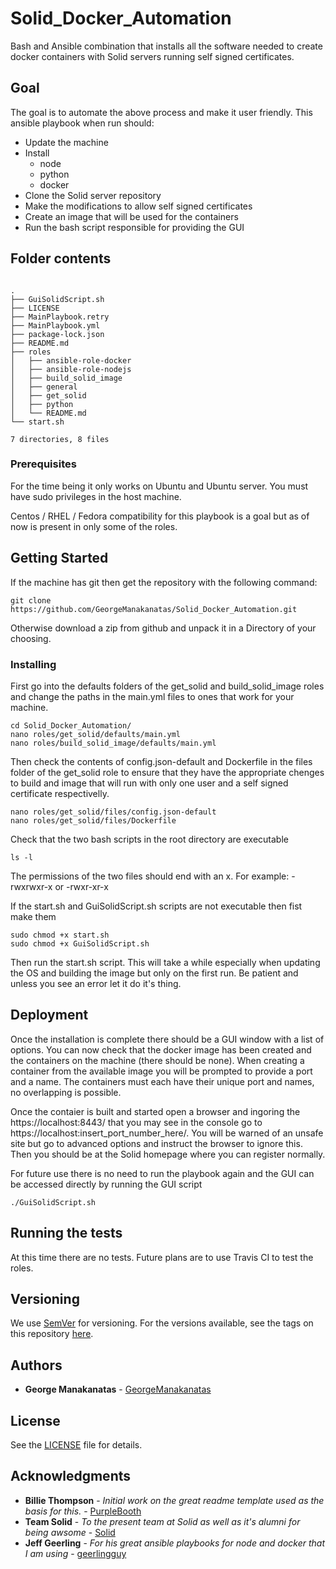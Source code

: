 # Solid_Docker_Automation

Bash and Ansible combination that installs all the software needed to create docker containers with Solid servers running self signed certificates.

## Goal

The goal is to automate the above process and make it user friendly. This ansible playbook when run should:
* Update the machine
* Install
  * node
  * python
  * docker
* Clone the Solid server repository
* Make the modifications to allow self signed certificates
* Create an image that will be used for the containers
* Run the bash script responsible for providing the GUI

## Folder contents

```

.
├── GuiSolidScript.sh
├── LICENSE
├── MainPlaybook.retry
├── MainPlaybook.yml
├── package-lock.json
├── README.md
├── roles
│   ├── ansible-role-docker
│   ├── ansible-role-nodejs
│   ├── build_solid_image
│   ├── general
│   ├── get_solid
│   ├── python
│   └── README.md
└── start.sh

7 directories, 8 files

```

### Prerequisites

For the time being it only works on Ubuntu and Ubuntu server.
You must have sudo privileges in the host machine.

Centos / RHEL / Fedora compatibility for this playbook is a goal but as of now is present in only some of the roles.

## Getting Started

If the machine has git then get the repository with the following command:
```
git clone https://github.com/GeorgeManakanatas/Solid_Docker_Automation.git
```
Otherwise download a zip from github and unpack it in a Directory of your choosing.

### Installing

First go into the defaults folders of the get_solid and build_solid_image roles and change the paths in the main.yml files to ones that work for your machine.

```
cd Solid_Docker_Automation/
nano roles/get_solid/defaults/main.yml
nano roles/build_solid_image/defaults/main.yml
```

Then check the contents of config.json-default and Dockerfile in the files folder of the get_solid role to ensure that they have the appropriate chenges to build and image that will run with only one user and a self signed certificate respectivelly.
```
nano roles/get_solid/files/config.json-default
nano roles/get_solid/files/Dockerfile
```

Check that the two bash scripts in the root directory are executable
```
ls -l
```
The permissions of the two files should end with an x. For example: -rwxrwxr-x  or -rwxr-xr-x

If the start.sh and GuiSolidScript.sh scripts are not executable then fist make them
```
sudo chmod +x start.sh
sudo chmod +x GuiSolidScript.sh
```

Then run the start.sh script. This will take a while especially when updating the OS and building the image but only on the first run. Be patient and unless you see an error let it do it's thing.

## Deployment

Once the installation is complete there should be a GUI window with a list of options. You can now check that the docker image has been created and the containers on the machine (there should be none). When creating a container from the available image you will be prompted to provide a port and a name. The containers must each have their unique port and names, no overlapping is possible.

Once the contaier is built and started open a browser and ingoring the https://localhost:8443/ that you may see in the console go to https://localhost:insert_port_number_here/. You will be warned of an unsafe site but go to advanced options and instruct the browser to ignore this. Then you should be at the Solid homepage where you can register normally.

For future use there is no need to run the playbook again and the GUI can be accessed directly by running the GUI script
```
./GuiSolidScript.sh
```

## Running the tests

At this time there are no tests. Future plans are to use Travis CI to test the roles.

## Versioning

We use [SemVer](http://semver.org/) for versioning. For the versions available, see the tags on this repository [here](https://github.com/your/project/tags).

## Authors

* **George Manakanatas** - [GeorgeManakanatas](https://github.com/GeorgeManakanatas)

## License

See the [LICENSE](LICENSE) file for details.

## Acknowledgments

* **Billie Thompson** - *Initial work on the great readme template used as the basis for this.* - [PurpleBooth](https://github.com/PurpleBooth)
* **Team Solid** - *To the present team at Solid as well as it's alumni for being awsome* - [Solid](https://solid.mit.edu/)
* **Jeff Geerling** - *For his great ansible playbooks for node and docker that I am using* - [geerlingguy](https://github.com/geerlingguy)
